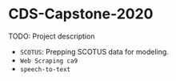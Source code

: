 # CDS-Capstone-2020

TODO: Project description

- `SCOTUS`: Prepping SCOTUS data for modeling. 
- `Web Scraping ca9`
- `speech-to-text`
